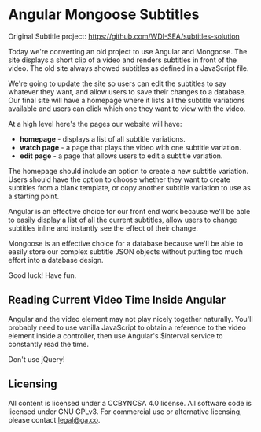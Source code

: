 # Angular Mongoose Subtitles
Original Subtitle project: <https://github.com/WDI-SEA/subtitles-solution>

Today we're converting an old project to use Angular and Mongoose. The site
displays a short clip of a video and renders subtitles in front of the video.
The old site always showed subtitles as defined in a JavaScript file.

We're going to update the site so users can edit the subtitles to say whatever
they want, and allow users to save their changes to a database. Our final site
will have a homepage where it lists all the subtitle variations available and
users can click which one they want to view with the video.

At a high level here's the pages our website will have:
* **homepage** - displays a list of all subtitle variations.
* **watch page** - a page that plays the video with one subtitle variation.
* **edit page** - a page that allows users to edit a subtitle variation.

The homepage should include an option to create a new subtitle variation. Users
should have the option to choose whether they want to create subtitles from
a blank template, or copy another subtitle variation to use as a starting point.

Angular is an effective choice for our front end work because we'll be able to
easily display a list of all the current subtitles, allow users to change
subtitles inline and instantly see the effect of their change.

Mongoose is an effective choice for a database because we'll be able to
easily store our complex subtitle JSON objects without putting too much
effort into a database design.

Good luck! Have fun.

## Reading Current Video Time Inside Angular
Angular and the video element may not play nicely together naturally. You'll
probably need to use vanilla JavaScript to obtain a reference to the video
element inside a controller, then use Angular's $interval service to constantly
read the time.

Don't use jQuery!

## Licensing
All content is licensed under a CC­BY­NC­SA 4.0 license.
All software code is licensed under GNU GPLv3. For commercial use or alternative licensing, please contact legal@ga.co.
